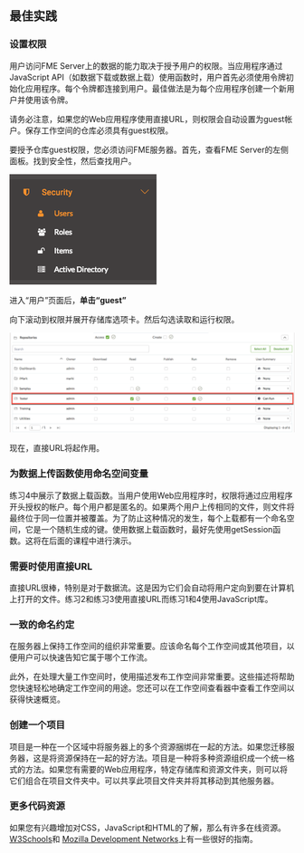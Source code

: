 ## 最佳实践

### 设置权限

用户访问FME Server上的数据的能力取决于授予用户的权限。当应用程序通过JavaScript API（如数据下载或数据上载）使用函数时，用户首先必须使用令牌初始化应用程序。每个令牌都连接到用户。最佳做法是为每个应用程序创建一个新用户并使用该令牌。

请务必注意，如果您的Web应用程序使用直接URL，则权限会自动设置为guest帐户。保存工作空间的仓库必须具有guest权限。

要授予仓库guest权限，您必须访问FME服务器。首先，查看FME Server的左侧面板。找到安全性，然后查找用户。

![](../.gitbook/assets/8.1.1.users.png)

进入“用户”页面后，**单击“guest”**

向下滚动到权限并展开存储库选项卡。然后勾选读取和运行权限。

![](../.gitbook/assets/8.1.2.permissions.png)

现在，直接URL将起作用。

### 为数据上传函数使用命名空间变量

练习4中展示了数据上载函数。当用户使用Web应用程序时，权限将通过应用程序开头授权的帐户。每个用户都是匿名的。如果两个用户上传相同的文件，则文件将最终位于同一位置并被覆盖。为了防止这种情况的发生，每个上载都有一个命名空间，它是一个随机生成的键。使用数据上载函数时，最好先使用getSession函数。这将在后面的课程中进行演示。

### 需要时使用直接URL

直接URL很棒，特别是对于数据流。这是因为它们会自动将用户定向到要在计算机上打开的文件。练习2和练习3使用直接URL而练习1和4使用JavaScript库。

### 一致的命名约定

在服务器上保持工作空间的组织非常重要。应该命名每个工作空间或其他项目，以便用户可以快速告知它属于哪个工作流。

此外，在处理大量工作空间时，使用描述发布工作空间非常重要。这些描述将帮助您快速轻松地确定工作空间的用途。您还可以在工作空间查看器中查看工作空间以获得快速概览。

### 创建一个项目

项目是一种在一个区域中将服务器上的多个资源捆绑在一起的方法。如果您迁移服务器，这是将资源保持在一起的好方法。项目是一种将多种资源组织成一个统一格式的方法。如果您有需要的Web应用程序，特定存储库和资源文件夹，则可以将它们组合在项目文件夹中。可以共享此项目文件夹并将其移动到其他服务器。

### 更多代码资源

如果您有兴趣增加对CSS，JavaScript和HTML的了解，那么有许多在线资源。 [W3Schools](https://www.w3schools.com/)和 [Mozilla Development Networks](https://developer.mozilla.org/en-US/docs/Learn)上有一些很好的指南。

